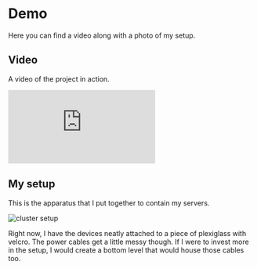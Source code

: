 # Demo
Here you can find a video along with a photo of my setup.

## Video
A video of the project in action.

<iframe class="video" src="https://www.youtube.com/embed/ghVK01eUZNU" frameborder="0" allow="autoplay; encrypted-media" allowfullscreen></iframe>

## My setup
This is the apparatus that I put together to contain my servers.

![cluster setup](../assets/img/demo/cluster.png)

Right now, I have the devices neatly attached to a piece of plexiglass with velcro. The power cables get a little messy though. If I were to invest more in the setup, I would create a bottom level that would house those cables too.
